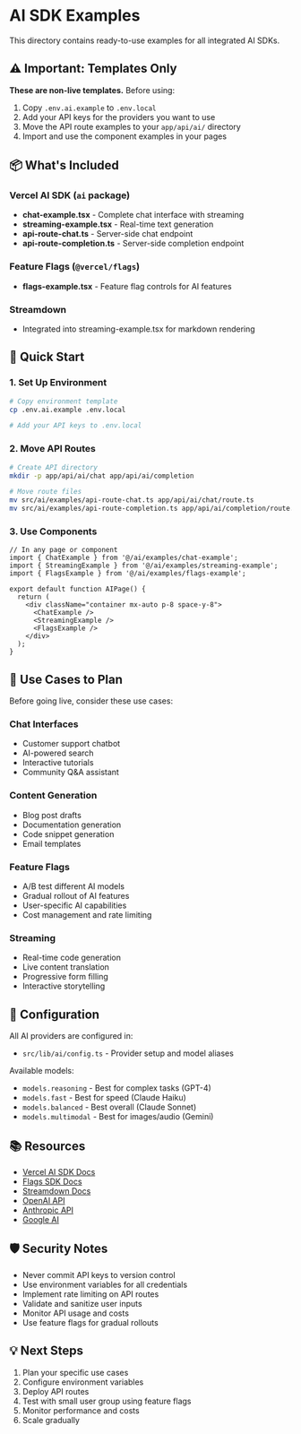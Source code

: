 # AI SDK Examples

This directory contains ready-to-use examples for all integrated AI SDKs.

## ⚠️ Important: Templates Only

**These are non-live templates.** Before using:

1. Copy `.env.ai.example` to `.env.local`
2. Add your API keys for the providers you want to use
3. Move the API route examples to your `app/api/ai/` directory
4. Import and use the component examples in your pages

## 📦 What's Included

### Vercel AI SDK (`ai` package)

- **chat-example.tsx** - Complete chat interface with streaming
- **streaming-example.tsx** - Real-time text generation
- **api-route-chat.ts** - Server-side chat endpoint
- **api-route-completion.ts** - Server-side completion endpoint

### Feature Flags (`@vercel/flags`)

- **flags-example.tsx** - Feature flag controls for AI features

### Streamdown

- Integrated into streaming-example.tsx for markdown rendering

## 🚀 Quick Start

### 1. Set Up Environment

```bash
# Copy environment template
cp .env.ai.example .env.local

# Add your API keys to .env.local
```

### 2. Move API Routes

```bash
# Create API directory
mkdir -p app/api/ai/chat app/api/ai/completion

# Move route files
mv src/ai/examples/api-route-chat.ts app/api/ai/chat/route.ts
mv src/ai/examples/api-route-completion.ts app/api/ai/completion/route.ts
```

### 3. Use Components

```tsx
// In any page or component
import { ChatExample } from '@/ai/examples/chat-example';
import { StreamingExample } from '@/ai/examples/streaming-example';
import { FlagsExample } from '@/ai/examples/flags-example';

export default function AIPage() {
  return (
    <div className="container mx-auto p-8 space-y-8">
      <ChatExample />
      <StreamingExample />
      <FlagsExample />
    </div>
  );
}
```

## 🎯 Use Cases to Plan

Before going live, consider these use cases:

### Chat Interfaces
- Customer support chatbot
- AI-powered search
- Interactive tutorials
- Community Q&A assistant

### Content Generation
- Blog post drafts
- Documentation generation
- Code snippet generation
- Email templates

### Feature Flags
- A/B test different AI models
- Gradual rollout of AI features
- User-specific AI capabilities
- Cost management and rate limiting

### Streaming
- Real-time code generation
- Live content translation
- Progressive form filling
- Interactive storytelling

## 🔧 Configuration

All AI providers are configured in:
- `src/lib/ai/config.ts` - Provider setup and model aliases

Available models:
- `models.reasoning` - Best for complex tasks (GPT-4)
- `models.fast` - Best for speed (Claude Haiku)
- `models.balanced` - Best overall (Claude Sonnet)
- `models.multimodal` - Best for images/audio (Gemini)

## 📚 Resources

- [Vercel AI SDK Docs](https://sdk.vercel.ai/docs)
- [Flags SDK Docs](https://flags-sdk.dev/)
- [Streamdown Docs](https://streamdown.ai/)
- [OpenAI API](https://platform.openai.com/docs)
- [Anthropic API](https://docs.anthropic.com/)
- [Google AI](https://ai.google.dev/)

## 🛡️ Security Notes

- Never commit API keys to version control
- Use environment variables for all credentials
- Implement rate limiting on API routes
- Validate and sanitize user inputs
- Monitor API usage and costs
- Use feature flags for gradual rollouts

## 💡 Next Steps

1. Plan your specific use cases
2. Configure environment variables
3. Deploy API routes
4. Test with small user group using feature flags
5. Monitor performance and costs
6. Scale gradually

